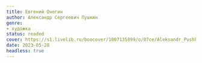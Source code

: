 ```yaml
---
title: Евгений Онегин
author: Александр Сергеевич Пушкин
genre:
- художка
status: readed
cover: https://s1.livelib.ru/boocover/1007135899/o/07ce/Aleksandr_Pushkin__Evgenij_Onegin_sbornik.jpeg
date: 2023-05-28
headless: true
---
```


